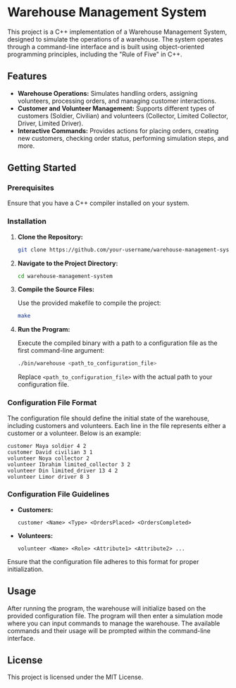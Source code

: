 # Warehouse Management System

This project is a C++ implementation of a Warehouse Management System, designed to simulate the operations of a warehouse. The system operates through a command-line interface and is built using object-oriented programming principles, including the "Rule of Five" in C++.

## Features

- **Warehouse Operations:** Simulates handling orders, assigning volunteers, processing orders, and managing customer interactions.
- **Customer and Volunteer Management:** Supports different types of customers (Soldier, Civilian) and volunteers (Collector, Limited Collector, Driver, Limited Driver).
- **Interactive Commands:** Provides actions for placing orders, creating new customers, checking order status, performing simulation steps, and more.

## Getting Started

### Prerequisites

Ensure that you have a C++ compiler installed on your system.

### Installation

1. **Clone the Repository:**

   ```bash
   git clone https://github.com/your-username/warehouse-management-system.git
   ```

2. **Navigate to the Project Directory:**

   ```bash
   cd warehouse-management-system
   ```

3. **Compile the Source Files:**

   Use the provided makefile to compile the project:

   ```bash
   make
   ```

4. **Run the Program:**

   Execute the compiled binary with a path to a configuration file as the first command-line argument:

   ```bash
   ./bin/warehouse <path_to_configuration_file>
   ```

   Replace `<path_to_configuration_file>` with the actual path to your configuration file.

### Configuration File Format

The configuration file should define the initial state of the warehouse, including customers and volunteers. Each line in the file represents either a customer or a volunteer. Below is an example:

```
customer Maya soldier 4 2
customer David civilian 3 1
volunteer Noya collector 2
volunteer Ibrahim limited_collector 3 2
volunteer Din limited_driver 13 4 2
volunteer Limor driver 8 3
```

### Configuration File Guidelines

- **Customers:**

  ```
  customer <Name> <Type> <OrdersPlaced> <OrdersCompleted>
  ```

- **Volunteers:**

  ```
  volunteer <Name> <Role> <Attribute1> <Attribute2> ...
  ```

Ensure that the configuration file adheres to this format for proper initialization.

## Usage

After running the program, the warehouse will initialize based on the provided configuration file. The program will then enter a simulation mode where you can input commands to manage the warehouse. The available commands and their usage will be prompted within the command-line interface.

## License

This project is licensed under the MIT License.
